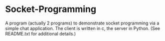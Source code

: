 # Socket-Programming
A program (actually 2 programs) to demonstrate socket programming via a simple chat application. The client is written in c, the server in Python. (See README.txt for additional details.)
